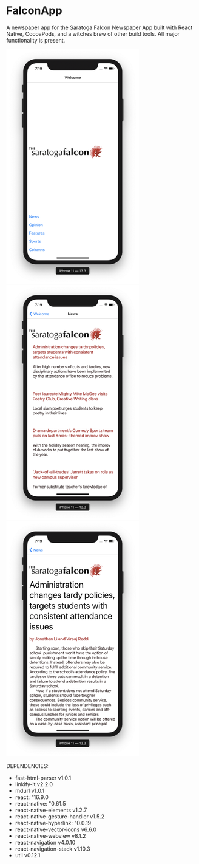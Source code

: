 # FalconApp

A newspaper app for the Saratoga Falcon Newspaper App built with React Native, CocoaPods, and a witches brew of other build tools. All major functionality is present. 

<img src="/screenshots/homescreen.png?raw=true" alt="Home Screen" width="350"/>
<img src="/screenshots/storylist.png?raw=true" alt="Story List" width="350"/>
<img src="/screenshots/story.png?raw=true" alt="Story Example" width="350"/>

DEPENDENCIES: 
  - fast-html-parser v1.0.1
  - linkify-it v2.2.0
  - mdurl v1.0.1
  - react: "16.9.0
  - react-native: "0.61.5
  - react-native-elements v1.2.7
  - react-native-gesture-handler v1.5.2
  - react-native-hyperlink: "0.0.19
  - react-native-vector-icons v6.6.0
  - react-native-webview v8.1.2
  - react-navigation v4.0.10
  - react-navigation-stack v1.10.3
  - util v0.12.1
